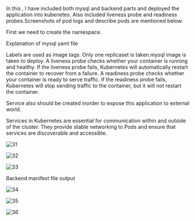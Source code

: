 In this , I have included both mysql and backend parts and deployed the application into kubenetes. Also included liveness probe and readiness probes.Screenshots of pod logs and describe pods are mentioned below.

First we need to create the namespace. 

Explanation of mysql yaml file

Labels are used as image tags. Only one replicaset is taken.mysql image is taken to deploy.
A liveness probe checks whether your container is running and healthy. If the liveness probe fails, Kubernetes will automatically restart the container to recover from a failure.
A readiness probe checks whether your container is ready to serve traffic. If the readiness probe fails, Kubernetes will stop sending traffic to the container, but it will not restart the container.

Service also should be created inorder to expose this application to external world.

Services in Kubernetes are essential for communication within and outside of the cluster.
They provide stable networking to Pods and ensure that services are discoverable and accessible.

![31](https://github.com/user-attachments/assets/b4daa735-f265-4852-a901-9d48136af999)

![32](https://github.com/user-attachments/assets/1d94da17-178b-4e0a-90be-df52fd9312ca)

![33](https://github.com/user-attachments/assets/4bf22839-393f-402e-8d7b-d19e1255532f)


Backend manifest file output

![34](https://github.com/user-attachments/assets/5b315a89-ab90-4867-8245-465b9ea26753)

![35](https://github.com/user-attachments/assets/d8b07ec8-d6c9-4611-8aa4-3139c3ada1e4)

![36](https://github.com/user-attachments/assets/37af9164-3484-46dc-94c3-92a7e025bb4f)
